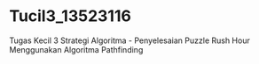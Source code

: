 # Tucil3_13523116
Tugas Kecil 3 Strategi Algoritma - Penyelesaian Puzzle Rush Hour Menggunakan Algoritma Pathfinding
